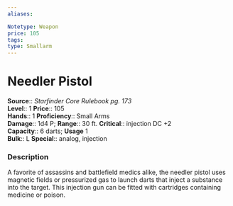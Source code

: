 ```yaml
---
aliases: 

Notetype: Weapon
price: 105
tags: 
type: Smallarm
---
```


# Needler Pistol

**Source**:: _Starfinder Core Rulebook pg. 173_  
**Level**:: 1
**Price**:: 105  
**Hands**:: 1
**Proficiency**:: Small Arms  
**Damage**:: 1d4 P; 
**Range**:: 30 ft.
**Critical**:: injection DC +2  
**Capacity**:: 6 darts; **Usage** 1  
**Bulk**:: L
**Special**:: analog, injection

### Description

A favorite of assassins and battlefield medics alike, the needler pistol uses magnetic fields or pressurized gas to launch darts that inject a substance into the target. This injection gun can be fitted with cartridges containing medicine or poison.
